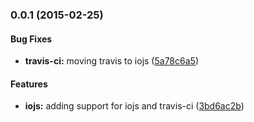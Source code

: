 ### 0.0.1 (2015-02-25)


#### Bug Fixes

* **travis-ci:** moving travis to iojs ([5a78c6a5](https://github.com/nicksrandall/kotojs/commit/5a78c6a5ba951c30b65f30582a4bcab10f6f1e3d))


#### Features

* **iojs:** adding support for iojs and travis-ci ([3bd6ac2b](https://github.com/nicksrandall/kotojs/commit/3bd6ac2b908ac58dc82c2edf9ad6702d34298045))



